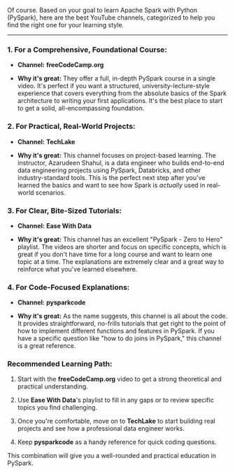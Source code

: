 Of course. Based on your goal to learn Apache Spark with Python (PySpark), here are the best YouTube channels, categorized to help you find the right one for your learning style.

---

### 1. For a Comprehensive, Foundational Course:

- **Channel:** **freeCodeCamp.org**
    
- **Why it's great:** They offer a full, in-depth PySpark course in a single video. It's perfect if you want a structured, university-lecture-style experience that covers everything from the absolute basics of the Spark architecture to writing your first applications. It's the best place to start to get a solid, all-encompassing foundation.
    

### 2. For Practical, Real-World Projects:

- **Channel:** **TechLake**
    
- **Why it's great:** This channel focuses on project-based learning. The instructor, Azarudeen Shahul, is a data engineer who builds end-to-end data engineering projects using PySpark, Databricks, and other industry-standard tools. This is the perfect next step after you've learned the basics and want to see how Spark is _actually_ used in real-world scenarios.
    

### 3. For Clear, Bite-Sized Tutorials:

- **Channel:** **Ease With Data**
    
- **Why it's great:** This channel has an excellent "PySpark - Zero to Hero" playlist. The videos are shorter and focus on specific concepts, which is great if you don't have time for a long course and want to learn one topic at a time. The explanations are extremely clear and a great way to reinforce what you've learned elsewhere.
    

### 4. For Code-Focused Explanations:

- **Channel:** **pysparkcode**
    
- **Why it's great:** As the name suggests, this channel is all about the code. It provides straightforward, no-frills tutorials that get right to the point of how to implement different functions and features in PySpark. If you have a specific question like "how to do joins in PySpark," this channel is a great reference.
    

### Recommended Learning Path:

1. Start with the **freeCodeCamp.org** video to get a strong theoretical and practical understanding.
    
2. Use **Ease With Data**'s playlist to fill in any gaps or to review specific topics you find challenging.
    
3. Once you're comfortable, move on to **TechLake** to start building real projects and see how a professional data engineer works.
    
4. Keep **pysparkcode** as a handy reference for quick coding questions.
    

This combination will give you a well-rounded and practical education in PySpark.